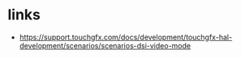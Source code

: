 # links
- https://support.touchgfx.com/docs/development/touchgfx-hal-development/scenarios/scenarios-dsi-video-mode
